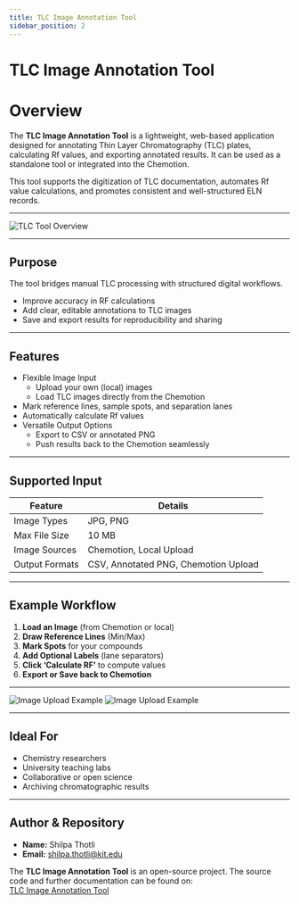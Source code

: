 ```yaml
---
title: TLC Image Annotation Tool
sidebar_position: 2
---
```


# TLC Image Annotation Tool

# Overview

The **TLC Image Annotation Tool** is a lightweight, web-based application designed for annotating Thin Layer Chromatography (TLC) plates, calculating Rf values, and exporting annotated results. It can be used as a standalone tool or integrated into the Chemotion.

This tool supports the digitization of TLC documentation, automates Rf value calculations, and promotes consistent and well-structured ELN records.

---

![TLC Tool Overview](/img/ThirdPartyApps/Tlc/tlc-overview.png)

---

##  Purpose

The tool bridges manual TLC processing with structured digital workflows.

- Improve accuracy in RF calculations
- Add clear, editable annotations to TLC images
- Save and export results for reproducibility and sharing

---

##  Features

* Flexible Image Input
  - Upload your own (local) images
  - Load TLC images directly from the Chemotion
* Mark reference lines, sample spots, and separation lanes
* Automatically calculate Rf values
* Versatile Output Options
  - Export to CSV or annotated PNG
  - Push results back to the Chemotion seamlessly

---

##  Supported Input

| Feature         | Details                         |
|----------------|----------------------------------|
| Image Types     | JPG, PNG                         |
| Max File Size   | 10 MB                            |
| Image Sources   | Chemotion, Local Upload      |
| Output Formats  | CSV, Annotated PNG, Chemotion Upload   |

---

##  Example Workflow

1. **Load an Image** (from Chemotion or local)
2. **Draw Reference Lines** (Min/Max)
3. **Mark Spots** for your compounds
4. **Add Optional Labels** (lane separators)
5. **Click ‘Calculate RF’** to compute values
6. **Export or Save back to Chemotion**

---

![Image Upload Example](/img/ThirdPartyApps/Tlc/tlc-localupload.png)
![Image Upload Example](/img/ThirdPartyApps/Tlc/tlc-upload.png)

---

##  Ideal For

- Chemistry researchers
- University teaching labs
- Collaborative or open science
- Archiving chromatographic results

---

## Author & Repository

- **Name:** Shilpa Thotli
- **Email:** [shilpa.thotli@kit.edu](mailto:shilpa.thotli@kit.edu)

The **TLC Image Annotation Tool** is an open-source project. The source code and further documentation can be found on: <br />
[TLC Image Annotation Tool](https://gitlab.kit.edu/kit/ioc/digitalization-ioc/tlc_application_rf_calculator)
